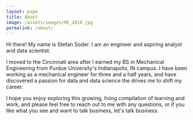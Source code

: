 ```yaml
---
layout: page
title: About
image: /assets/images/ME_2018.jpg
permalink: /about/
---
```


Hi there! My name is Stefan Soder. I am an engineer and aspiring analyst and data scientist.


I moved to the Cincinnati area after I earned my BS in Mechanical Engineering from Purdue University's Indianapolis, IN campus. I have been working as a mechanical engineer for three and a half years, and have discovered a passion for data and data science the drives me to shift my career.


I hope you enjoy exploring this growing, living compilation of learning and work, and please feel free to reach out to me with any questions, or if you like what you see and want to talk business, let's talk business.

